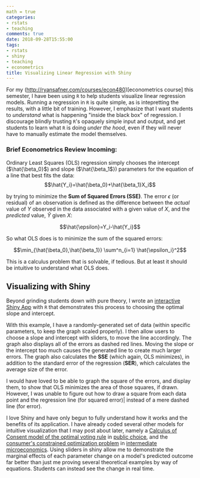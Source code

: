 ```yaml
---
math = true
categories:
- rstats
- teaching
comments: true
date: 2018-09-28T15:55:00
tags:
- rstats
- shiny
- teaching 
- econometrics
title: Visualizing Linear Regression with Shiny
---
```


For my (http://ryansafner.com/courses/econ480)[econometrics course] this semester, I have been using `R` to help students visualize linear regression models. Running a regression in `R` is quite simple, as is intepretting the results, with a little bit of training. However, I emphasize that I want students to *understand* what is happening "inside the black box" of regression. I discourage blindly trusting  `R`'s opaquely simple input and output, and get students to learn what `R` is doing *under the hood*, even if they will never have to manually estimate the model themselves. 

### Brief Econometrics Review Incoming: 

Ordinary Least Squares (OLS) regression simply chooses the intercept ($\hat{\beta_0}$) and slope ($\hat{\beta_1$}) parameters for the equation of a line that best fits the data:
$$\hat{Y_i}=\hat{\beta_0}+\hat{\beta_1}X_i$$ 

by trying to minimize the **Sum of Squared Errors (SSE)**. The error $\epsilon$ (or residual) of an observation is defined as the difference between the *actual* value of $Y$ observed in the data associated with a given value of $X$, and the *predicted* value, $\hat{Y}$ given $X$: 

$$\hat{\epsilon}=Y_i-\hat{Y_i}$$

So what OLS does is to minimize the sum of the squared errors:

$$\min_{\hat{\beta_0},\hat{\beta_1}} \sum^n_{i=1} \hat{\epsilon_i}^2$$

This is a calculus problem that is solvable, if tedious. But at least it should be intuitive to understand what OLS does. 

## Visualizing with Shiny 

Beyond grinding students down with pure theory, I wrote an [interactive Shiny App](https://ryansafner.shinyapps.io/ols_estimation_by_min_sse/) with `R` that demonstrates this process to choosing the optimal slope and intercept. 

With this example, I have a randomly-generated set of data (within specific parameters, to keep the graph scaled properly). I then allow users to choose a slope and intercept with sliders, to move the line accordingly. The graph also displays all of the errors as dashed red lines. Moving the slope or the intercept too much causes the generated line to create much larger errors. The graph also calculates the **SSE** (which again, OLS minimizes), in addition to the standard error of the regression (**SER**), which calculates the average size of the error. 

I would have loved to be able to graph the square of the errors, and display them, to show that OLS minimizes the area of those squares, if drawn. However, I was unable to figure out how to draw a square from each data point and the regression line (for squared error)| instead of a mere dashed line (for error). 

I love Shiny and have only begun to fully understand how it works and the benefits of its application. I have already coded several other models for intuitive visualization that I may post about later, namely a [Calculus of Consent model of the optimal voting rule](https://ryansafner.shinyapps.io/ccmodel/) in [public choice](https://ryansafner.com/courses/ECON410), and the [consumer's constrained optimization problem](https://ryansafner.shinyapps.io/consumer/) in [intermediate microeconomics](https://ryansafner.com/courses/ECON306). Using sliders in shiny allow me to demonstrate the marginal effects of each parameter change on a model's predicted outcome far better than just me proving several theoretical examples by way of equations. Students can instead see the change in real time. 
